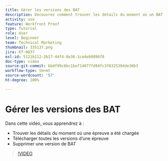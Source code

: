 ```yaml
---
title: Gérer les versions des BAT
description: Découvrez comment trouver les détails du moment où un BAT a été chargé, télécharger toutes les versions d’un BAT et supprimer une version de BAT dans  [!DNL  Workfront].
activity: use
feature: Workfront Proof
type: Tutorial
role: User
level: Beginner
team: Technical Marketing
thumbnail: 335137.png
jira: KT-8837
exl-id: 5121b112-2b17-44f4-8e36-1ce4eb9898f8
doc-type: video
source-git-commit: bbdf99c6bc1be714077fd94fc3f8325394de36b3
workflow-type: tm+mt
source-wordcount: '57'
ht-degree: 100%

---
```


# Gérer les versions des BAT

Dans cette vidéo, vous apprendrez à :

* Trouver les détails du moment où une épreuve a été chargée
* Télécharger toutes les versions d’une épreuve
* Supprimer une version de BAT

>[!VIDEO](https://video.tv.adobe.com/v/3438644/?quality=12&learn=on&enablevpops=1&captions=fre_fr)

<!--
## Learn more
* Manage proof versions
* Remove or archive a proof
* Summary for documents overview
-->
